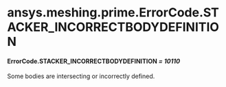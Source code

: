 <a id="ansys-meshing-prime-errorcode-stacker-incorrectbodydefinition"></a>

# ansys.meshing.prime.ErrorCode.STACKER_INCORRECTBODYDEFINITION

<a id="ansys.meshing.prime.ErrorCode.STACKER_INCORRECTBODYDEFINITION"></a>

#### ErrorCode.STACKER_INCORRECTBODYDEFINITION *= 10110*

Some bodies are intersecting or incorrectly defined.

<!-- !! processed by numpydoc !! -->
